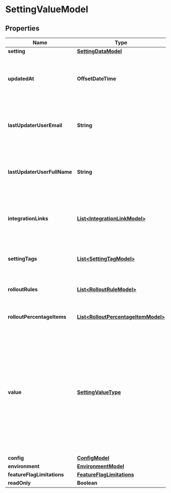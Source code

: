 

# SettingValueModel


## Properties

| Name | Type | Description | Notes |
|------------ | ------------- | ------------- | -------------|
|**setting** | [**SettingDataModel**](SettingDataModel.md) |  |  |
|**updatedAt** | **OffsetDateTime** | The last updated date and time when the Feature Flag or Setting. |  |
|**lastUpdaterUserEmail** | **String** | The email of the user who last updated the Feature Flag or Setting. |  |
|**lastUpdaterUserFullName** | **String** | The name of the user who last updated the Feature Flag or Setting. |  |
|**integrationLinks** | [**List&lt;IntegrationLinkModel&gt;**](IntegrationLinkModel.md) | The integration links attached to the Feature Flag or Setting. |  |
|**settingTags** | [**List&lt;SettingTagModel&gt;**](SettingTagModel.md) | The tags attached to the Feature Flag or Setting. |  |
|**rolloutRules** | [**List&lt;RolloutRuleModel&gt;**](RolloutRuleModel.md) | The targeting rule collection. |  |
|**rolloutPercentageItems** | [**List&lt;RolloutPercentageItemModel&gt;**](RolloutPercentageItemModel.md) | The percentage rule collection. |  |
|**value** | [**SettingValueType**](SettingValueType.md) | The value to serve. It must respect the setting type. In some generated clients for strictly typed languages you may use double/float properties to handle integer values. |  |
|**config** | [**ConfigModel**](ConfigModel.md) |  |  |
|**environment** | [**EnvironmentModel**](EnvironmentModel.md) |  |  |
|**featureFlagLimitations** | [**FeatureFlagLimitations**](FeatureFlagLimitations.md) |  |  |
|**readOnly** | **Boolean** |  |  |




